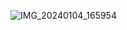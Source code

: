![IMG_20240104_165954](https://github.com/Technical-sunil/Ip-info/assets/155473464/994eb4be-a3da-4119-a584-0068e89443d0)
